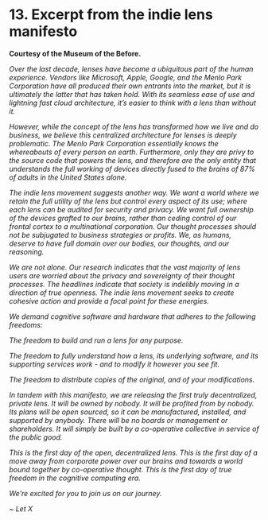 # 13. Excerpt from the indie lens manifesto

**Courtesy of the Museum of the Before.**

*Over the last decade, lenses have become a ubiquitous part of the human experience. Vendors like Microsoft, Apple, Google, and the Menlo Park Corporation have all produced their own entrants into the market, but it is ultimately the latter that has taken hold. With its seamless ease of use and lightning fast cloud architecture, it’s easier to think with a lens than without it.*

*However, while the concept of the lens has transformed how we live and do business, we believe this centralized architecture for lenses is deeply problematic. The Menlo Park Corporation essentially knows the whereabouts of every person on earth. Furthermore, only they are privy to the source code that powers the lens, and therefore are the only entity that understands the full working of devices directly fused to the brains of 87% of adults in the United States alone.*

*The indie lens movement suggests another way. We want a world where we retain the full utility of the lens but control every aspect of its use; where each lens can be audited for security and privacy. We want full ownership of the devices grafted to our brains, rather than ceding control of our frontal cortex to a multinational corporation. Our thought processes should not be subjugated to business strategies or profits. We, as humans, deserve to have full domain over our bodies, our thoughts, and our reasoning.*

*We are not alone. Our research indicates that the vast majority of lens users are worried about the privacy and sovereignty of their thought processes. The headlines indicate that society is indelibly moving in a direction of true openness. The indie lens movement seeks to create cohesive action and provide a focal point for these energies.*

*We demand cognitive software and hardware that adheres to the following freedoms:*

*The freedom to build and run a lens for any purpose.*

*The freedom to fully understand how a lens, its underlying software, and its supporting services work - and to modify it however you see fit.*

*The freedom to distribute copies of the original, and of your modifications.*

*In tandem with this manifesto, we are releasing the first truly decentralized, private lens. It will be owned by nobody. It will be profited from by nobody. Its plans will be open sourced, so it can be manufactured, installed, and supported by anybody. There will be no boards or management or shareholders. It will simply be built by a co-operative collective in service of the public good.*

*This is the first day of the open, decentralized lens. This is the first day of a move away from corporate power over our brains and towards a world bound together by co-operative thought. This is the first day of true freedom in the cognitive computing era.*

*We’re excited for you to join us on our journey.*

*~ Let X*